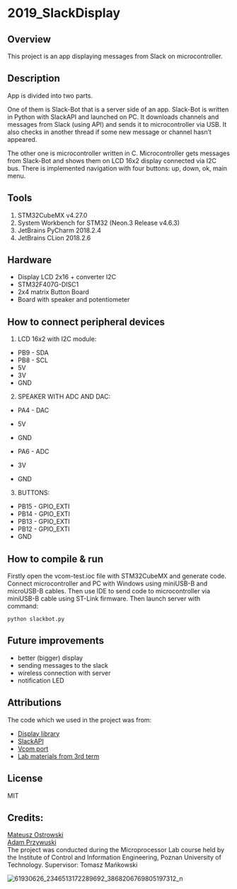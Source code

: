 # 2019_SlackDisplay
## Overview
This project is an app displaying messages from Slack on microcontroller.

## Description
App is divided into two parts.

One of them is Slack-Bot that is a server side of an app. Slack-Bot is written in Python with SlackAPI and launched on PC. It downloads channels and messages from Slack (using API) and sends it to microcontroller via USB. It also checks in another thread if some new message or channel hasn’t appeared.

The other one is microcontroller written in C. Microcontroller gets messages from Slack-Bot and shows them on LCD 16x2 display connected via I2C bus. There is implemented navigation with four buttons: up, down, ok, main menu.

## Tools  
1. STM32CubeMX v4.27.0 
2. System Workbench for STM32 (Neon.3 Release v4.6.3) 
3. JetBrains PyCharm 2018.2.4
4. JetBrains CLion 2018.2.6

## Hardware
* Display LCD 2x16 + converter I2C
* STM32F407G-DISC1  
* 2x4 matrix Button Board 
* Board with speaker and potentiometer

## How to connect peripheral devices
1. LCD 16x2 with I2C module: 
* PB9 - SDA 
* PB8 - SCL
* 5V
* 3V
* GND
2. SPEAKER WITH ADC AND DAC: 
* PA4 - DAC 
* 5V
* GND

* PA6 - ADC
* 3V
* GND
3. BUTTONS: 
* PB15 - GPIO_EXTI
* PB14 - GPIO_EXTI
* PB13 - GPIO_EXTI
* PB12 - GPIO_EXTI
* GND
 
## How to compile & run
Firstly open the vcom-test.ioc file with STM32CubeMX and generate code. Connect microcontroller and PC with Windows using miniUSB-B and microUSB-B cables. Then use IDE to send code to microcontroller via miniUSB-B cable using ST-Link firmware. Then launch server with command:

 ```python slackbot.py```
 
 
## Future improvements
* better (bigger) display
* sending messages to the slack
* wireless connection with server
* notification LED
 
## Attributions  
The code which we used in the project was from: 
* [Display library](https://www.youtube.com/watch?v=Vqa32DgDxF0)
* [SlackAPI](https://api.slack.com)
* [Vcom port](https://forbot.pl/blog/kurs-stm32-f4-11-komunikacja-przez-usb-id13477?fbclid=IwAR2L2-Rs2Af_UM4WdGpiWiXak3IGdXg6epEbEE-lRZCrZeGnMHm4bnhpGDE)
* [Lab materials from 3rd term](https://drive.google.com/drive/folders/0B7GyMR8rCWn4OUJHOVZHYXhNZ2M)

## License
MIT 
## Credits: 
[Mateusz Ostrowski](https://github.com/matostr98)  
[Adam Przywuski](https://github.com/adamprzywuski)  
The project was conducted during the Microprocessor Lab course held by the Institute of Control and Information Engineering, Poznan University of Technology. 
Supervisor: Tomasz Mańkowski 

![61930626_2346513172289692_3868206769805197312_n](https://user-images.githubusercontent.com/34038750/58832754-ef7d1080-864f-11e9-9ed0-93c2de0e7a2c.jpg)
